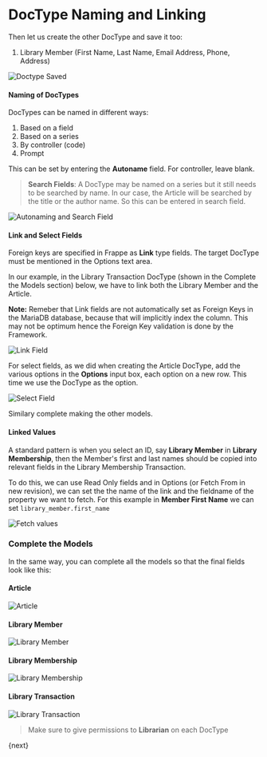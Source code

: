 <!-- base_template: frappe_io/www/frappe/frappe_base.html --><!-- add-breadcrumbs -->
# DocType Naming and Linking

Then let us create the other DocType and save it too:

1. Library Member (First Name, Last Name, Email Address, Phone, Address)

<img class="screenshot" alt="Doctype Saved" src="/docs/assets/img/naming_doctype.png">


#### Naming of DocTypes

DocTypes can be named in different ways:

1. Based on a field
1. Based on a series
1. By controller (code)
1. Prompt

This can be set by entering the **Autoname** field. For controller, leave blank.

> **Search Fields**: A DocType may be named on a series but it still needs to be searched by name. In our case, the Article will be searched by the title or the author name. So this can be entered in search field.

<img class="screenshot" alt="Autonaming and Search Field" src="/docs/assets/img/autoname_and_search_field.png">

#### Link and Select Fields

Foreign keys are specified in Frappe as **Link** type fields. The target DocType must be mentioned in the Options text area.

In our example, in the Library Transaction DocType (shown in the Complete the Models section) below, we have to link both the Library Member and the Article.

**Note:** Remeber that Link fields are not automatically set as Foreign Keys in the MariaDB database, because that will implicitly index the column. This may not be optimum hence the Foreign Key validation is done by the Framework.

<img class="screenshot" alt="Link Field" src="/docs/assets/img/link_field.png">

For select fields, as we did when creating the Article DocType, add the various options in the **Options** input box, each option on a new row. This time we use the DocType as the option.

<img class="screenshot" alt="Select Field" src="/docs/assets/img/select_field.png">

Similary complete making the other models.

#### Linked Values

A standard pattern is when you select an ID, say **Library Member** in **Library Membership**, then the Member's first and last names should be copied into relevant fields in the Library Membership Transaction.

To do this, we can use Read Only fields and in Options (or Fetch From in new revision), we can set the the name of the link and the fieldname of the property we want to fetch. For this example in **Member First Name** we can set `library_member.first_name`

<img class="screenshot" alt="Fetch values" src="/docs/assets/img/fetch.png">

### Complete the Models

In the same way, you can complete all the models so that the final fields look like this:

#### Article

<img class="screenshot" alt="Article" src="/docs/assets/img/doctype_article.png">

#### Library Member

<img class="screenshot" alt="Library Member" src="/docs/assets/img/doctype_lib_member.png">

#### Library Membership

<img class="screenshot" alt="Library Membership" src="/docs/assets/img/doctype_lib_membership.png">

#### Library Transaction

<img class="screenshot" alt="Library Transaction" src="/docs/assets/img/doctype_lib_trans.png">

> Make sure to give permissions to **Librarian** on each DocType

{next}
